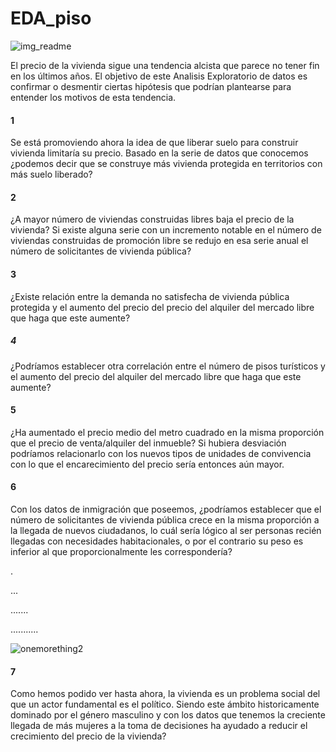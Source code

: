# EDA_piso
![img_readme](https://github.com/user-attachments/assets/5e7f1e0e-6b73-4b81-815b-b2af6bcfb690)


El precio de la vivienda sigue una tendencia alcista que parece no tener fin en los últimos años.
El objetivo de este Analisis Exploratorio de datos es confirmar o desmentir ciertas hipótesis que podrían plantearse para entender los motivos de esta tendencia.

#### 1
Se está promoviendo ahora la idea de que liberar suelo para construir vivienda limitaría su precio. Basado en la serie de datos que conocemos ¿podemos decir que se construye más vivienda protegida en territorios con más suelo liberado?

#### 2
¿A mayor número de viviendas construidas libres baja el precio de la vivienda? Si existe alguna serie con un incremento notable en el número de viviendas construidas de promoción libre se redujo en esa serie anual el número de solicitantes de vivienda pública?

#### 3
¿Existe relación entre la demanda no satisfecha de vivienda pública protegida y el aumento del precio del precio del alquiler del mercado libre que haga que este aumente?

##### 4
¿Podríamos establecer otra correlación entre el número de pisos turísticos y el aumento del precio del alquiler del mercado libre que haga que este aumente?

#### 5
¿Ha aumentado el precio medio del metro cuadrado en la misma proporción que el precio de venta/alquiler del inmueble? Si hubiera desviación podríamos relacionarlo con los nuevos tipos de unidades de convivencia con lo que el encarecimiento del precio sería entonces aún mayor.

#### 6
Con los datos de inmigración que poseemos, ¿podríamos establecer que el número de solicitantes de vivienda pública crece en la misma proporción a la llegada de nuevos ciudadanos, lo cuál sería lógico al ser personas recién llegadas con necesidades habitacionales, o por el contrario su peso es inferior al que proporcionalmente les correspondería?




.


...



.......


...........












![onemorething2](https://github.com/user-attachments/assets/704b8d36-9d14-47b9-981b-663df8be7dd9)

#### 7 
Como hemos podido ver hasta ahora, la vivienda es un problema social del que un actor fundamental es el político. Siendo este ámbito historicamente dominado por el género masculino y con los datos que tenemos la creciente llegada de más mujeres a la toma de decisiones ha ayudado a reducir el crecimiento del precio de la vivienda?

